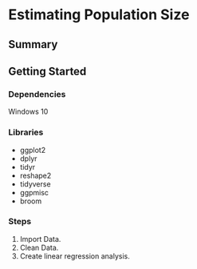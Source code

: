 # Estimating Population Size
## Summary

## Getting Started
### Dependencies
Windows 10

### Libraries
- ggplot2
- dplyr
- tidyr
- reshape2
- tidyverse
- ggpmisc
- broom

### Steps
1. Import Data.
2. Clean Data.
3. Create linear regression analysis.

